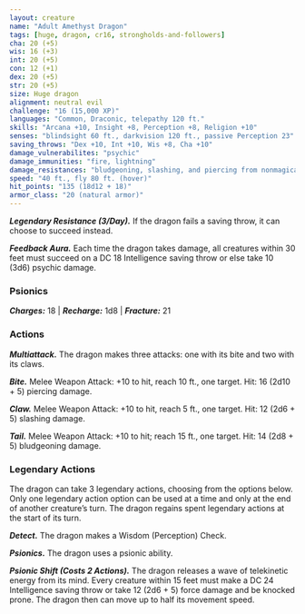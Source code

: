 ```yaml
---
layout: creature
name: "Adult Amethyst Dragon"
tags: [huge, dragon, cr16, strongholds-and-followers]
cha: 20 (+5)
wis: 16 (+3)
int: 20 (+5)
con: 12 (+1)
dex: 20 (+5)
str: 20 (+5)
size: Huge dragon
alignment: neutral evil
challenge: "16 (15,000 XP)"
languages: "Common, Draconic, telepathy 120 ft."
skills: "Arcana +10, Insight +8, Perception +8, Religion +10"
senses: "blindsight 60 ft., darkvision 120 ft., passive Perception 23"
saving_throws: "Dex +10, Int +10, Wis +8, Cha +10"
damage_vulnerabilites: "psychic"
damage_immunities: "fire, lightning"
damage_resistances: "bludgeoning, slashing, and piercing from nonmagical attacks"
speed: "40 ft., fly 80 ft. (hover)"
hit_points: "135 (18d12 + 18)"
armor_class: "20 (natural armor)"
---
```


***Legendary Resistance (3/Day).*** If the dragon fails
a saving throw, it can choose to succeed instead.

***Feedback Aura.*** Each time the dragon takes
damage, all creatures within 30 feet must succeed
on a DC 18 Intelligence saving throw or else take
10 (3d6) psychic damage.

### Psionics

***Charges:*** 18 | ***Recharge:*** 1d8 | ***Fracture:*** 21

### Actions

***Multiattack.*** The dragon makes three attacks: one
with its bite and two with its claws.

***Bite.*** Melee Weapon Attack: +10 to hit, reach 10 ft.,
one target. Hit: 16 (2d10 + 5) piercing damage.

***Claw.*** Melee Weapon Attack: +10 to hit, reach 5 ft.,
one target. Hit: 12 (2d6 + 5) slashing damage.

***Tail.*** Melee Weapon Attack: +10 to hit; reach 15 ft.,
one target. Hit: 14 (2d8 + 5) bludgeoning damage.

### Legendary Actions

The dragon can take 3 legendary actions, choosing
from the options below. Only one legendary action
option can be used at a time and only at the end of
another creature’s turn. The dragon regains spent
legendary actions at the start of its turn.

***Detect.*** The dragon makes a Wisdom (Perception) Check.

***Psionics.*** The dragon uses a psionic ability.

***Psionic Shift (Costs 2 Actions).*** The dragon
releases a wave of telekinetic energy from its mind.
Every creature within 15 feet must make a DC 24
Intelligence saving throw or take 12 (2d6 + 5) force
damage and be knocked prone. The dragon then
can move up to half its movement speed.
